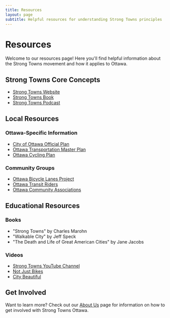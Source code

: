 ```yaml
---
title: Resources
layout: page
subtitle: Helpful resources for understanding Strong Towns principles
---
```


# Resources

Welcome to our resources page! Here you'll find helpful information about the Strong Towns movement and how it applies to Ottawa.

## Strong Towns Core Concepts

- [Strong Towns Website](https://www.strongtowns.org)
- [Strong Towns Book](https://www.strongtowns.org/book)
- [Strong Towns Podcast](https://www.strongtowns.org/podcast)

## Local Resources

### Ottawa-Specific Information
- [City of Ottawa Official Plan](https://ottawa.ca/en/city-hall/planning-development/official-plan)
- [Ottawa Transportation Master Plan](https://ottawa.ca/en/city-hall/planning-development/transportation-master-plan)
- [Ottawa Cycling Plan](https://ottawa.ca/en/city-hall/planning-development/cycling-plan)

### Community Groups
- [Ottawa Bicycle Lanes Project](https://www.ottawabikelanes.ca)
- [Ottawa Transit Riders](https://www.octranspo.com)
- [Ottawa Community Associations](https://www.ottawa.ca/en/city-hall/your-city-government/community-associations)

## Educational Resources

### Books
- "Strong Towns" by Charles Marohn
- "Walkable City" by Jeff Speck
- "The Death and Life of Great American Cities" by Jane Jacobs

### Videos
- [Strong Towns YouTube Channel](https://www.youtube.com/c/StrongTowns)
- [Not Just Bikes](https://www.youtube.com/c/NotJustBikes)
- [City Beautiful](https://www.youtube.com/c/CityBeautiful)

## Get Involved

Want to learn more? Check out our [About Us](/about) page for information on how to get involved with Strong Towns Ottawa. 